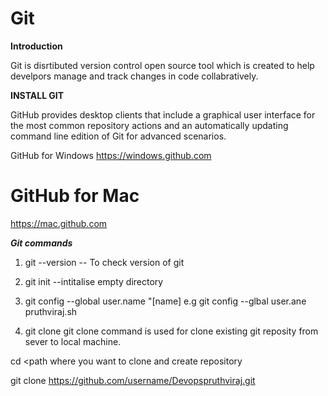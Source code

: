 # Git
**Introduction**

Git is disrtibuted version control open source tool which is created to help develpors manage and track changes in code collabratively.

**INSTALL GIT**

GitHub provides desktop clients that include a graphical user
interface for the most common repository actions and an automatically updating command line edition of Git for advanced scenarios.

GitHub for Windows
https://windows.github.com

 # GitHub for Mac
https://mac.github.com

***Git commands***

1) git --version -- To check version of git

2) git init --intitalise empty directory

3) git config --global user.name "[name] 
e.g git config --glbal user.ane pruthviraj.sh
  
4) git clone 
 git clone command is used for clone existing git reposity from sever to local machine.
 
 cd <path where you want to clone and create repository
 
 git clone https://github.com/username/Devopspruthviraj.git

	
